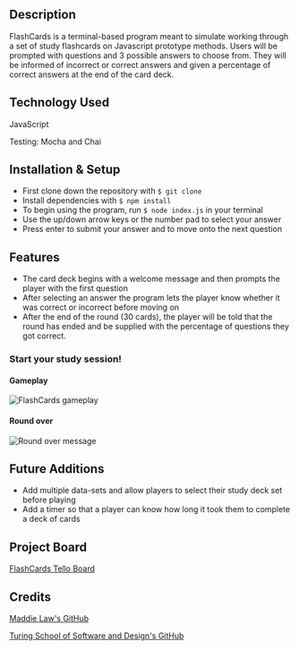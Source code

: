 ## Description
FlashCards is a terminal-based program meant to simulate working through a set of study flashcards on Javascript prototype methods. Users will be prompted with questions and 3 possible answers to choose from. They will be informed of incorrect or correct answers and given a percentage of correct answers at the end of the card deck.

## Technology Used
JavaScript

Testing: Mocha and Chai

## Installation & Setup
- First clone down the repository with `$ git clone`
- Install dependencies with `$ npm install`
- To begin using the program, run `$ node index.js` in your terminal
- Use the up/down arrow keys or the number pad to select your answer
- Press enter to submit your answer and to move onto the next question

## Features
- The card deck begins with a welcome message and then prompts the player with the first question
- After selecting an answer the program lets the player know whether it was correct or incorrect before moving on
- After the end of the round (30 cards), the player will be told that the round has ended and be supplied with the percentage of questions they got correct.

### Start your study session!

#### Gameplay
![FlashCards gameplay](https://media0.giphy.com/media/B4t7gKH6oii9Q3iXHT/giphy.gif?cid=790b7611b98f608589802e01d575a0fe32699a839cf1bdc5&rid=giphy.gif&ct=g)

#### Round over
![Round over message](https://media4.giphy.com/media/eR4zWRtyJtevj9gQ01/giphy.gif?cid=790b7611603b3a554c3cb0d13f36ea1a7d53f97f47d0683d&rid=giphy.gif&ct=g)

## Future Additions
- Add multiple data-sets and allow players to select their study deck set before playing
- Add a timer so that a player can know how long it took them to complete a deck of cards

## Project Board
[FlashCards Tello Board](https://trello.com/b/MhnYQdpH/flashcards-project-board)

## Credits
[Maddie Law's GitHub](https://github.com/maddielaw)

[Turing School of Software and Design's GitHub](https://github.com/turingschool-examples)